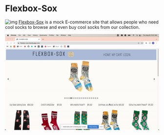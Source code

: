 # Flexbox-Sox 
![img](https://i.ibb.co/CQL4cpB/Untitled-design-1-removebg-preview.png)
[Flexbox-Sox](https://flexbox-sox.herokuapp.com/) is a mock E-commerce site that allows people who need cool socks to browse and even buy cool socks from our collection.

![](https://github.com/Flexbox-Sox/flexbox-sox/blob/main/flexbox-sox.gif)

